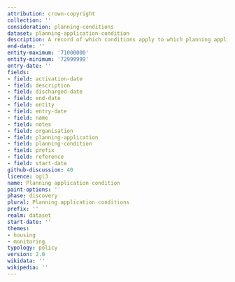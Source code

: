 ```yaml
---
attribution: crown-copyright
collection: ''
consideration: planning-conditions
dataset: planning-application-condition
description: A record of which conditions apply to which planning applications
end-date: ''
entity-maximum: '71000000'
entity-minimum: '72999999'
entry-date: ''
fields:
- field: activation-date
- field: description
- field: discharged-date
- field: end-date
- field: entity
- field: entry-date
- field: name
- field: notes
- field: organisation
- field: planning-application
- field: planning-condition
- field: prefix
- field: reference
- field: start-date
github-discussion: 40
licence: ogl3
name: Planning application condition
paint-options: ''
phase: discovery
plural: Planning application conditions
prefix: ''
realm: dataset
start-date: ''
themes:
- housing
- monitoring
typology: policy
version: 2.0
wikidata: ''
wikipedia: ''
---
```

